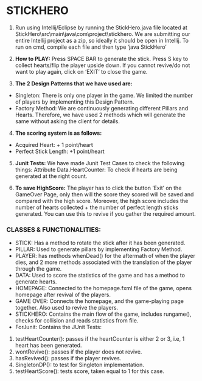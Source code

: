 # **STICKHERO**

1. Run using Intellij/Eclipse by running the StickHero.java file located at StickHero\src\main\java\com\project\stickhero.
We are submitting our entire Intellij project as a zip, so ideally it should be open in Intellij.
To run on cmd, compile each file and then type ‘java StickHero’


2. **How to PLAY:**
Press SPACE BAR to generate the stick.
Press S key to collect hearts/flip the player upside down.
If you cannot revive/do not want to play again, click on ‘EXIT’ to close the game.


3. **The 2 Design Patterns that we have used are:**
* Singleton: There is only one player in the game. We limited the number of players by implementing this Design Pattern.
* Factory Method: We are continuously generating different Pillars and Hearts. Therefore, we have used 2 methods which will generate the same without asking the client for details.
        
4. **The scoring system is as follows:**
* Acquired Heart: + 1 point/heart
* Perfect Stick Length: +1 point/heart


5. **Junit Tests:**
        We have made Junit Test Cases to check the following things:
        Attribute Data.HeartCounter: To check if hearts are being generated at the right count.


6. **To save HighScore:**
The player has to click the button ‘Exit’ on the GameOver Page, only then will the score they scored will be saved and compared with the high score.
Moreover, the high score includes the number of hearts collected + the number of perfect length sticks generated. You can use this to revive if you gather the required amount.

### **CLASSES & FUNCTIONALITIES:**


* STICK: Has a method to rotate the stick after it has been generated.
* PILLAR: Used to generate pillars by implementing Factory Method.
* PLAYER: has methods whenDead() for the aftermath of when the player dies, and 2 more methods associated with the translation of the player through the game.
* DATA: Used to score the statistics of the game and has a method to generate hearts.
* HOMEPAGE: Connected to the homepage.fxml file of the game, opens homepage after revival of the players.
* GAME OVER: Connects the homepage, and the game-playing page together. Also used to revive the players.
* STICKHERO: Contains the main flow of the game, includes rungame(), checks for collision and reads statistics from file.
* ForJunit: Contains the JUnit Tests:
1. testHeartCounter(): passes if the heartCounter is either 2 or 3, i.e, 1 heart has been generated.
2. wontRevive(): passes if the player does not revive.
3. hasRevived(): passes if the player revives.
4. SingletonDP(): to test for Singleton implementation.
5. testHeartScore(): tests score, taken equal to 1 for this case.
